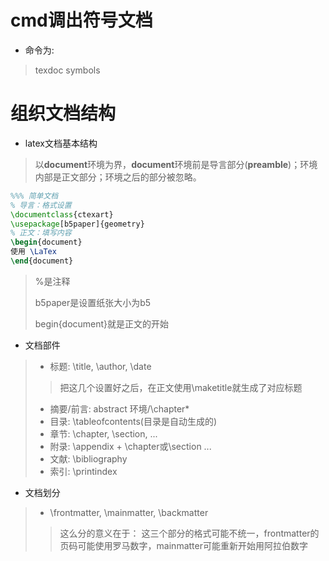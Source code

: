 # cmd调出符号文档
* 命令为:
> texdoc symbols

# 组织文档结构
* latex文档基本结构
> 以**document**环境为界，**document**环境前是导言部分(**preamble**)；环境内部是正文部分；环境之后的部分被忽略。
```latex
%%% 简单文档
% 导言：格式设置
\documentclass{ctexart}
\usepackage[b5paper]{geometry}
% 正文：填写内容
\begin{document}
使用 \LaTex
\end{document}
```
> %是注释
>
> b5paper是设置纸张大小为b5
>
> begin{document}就是正文的开始
* 文档部件
> * 标题: \title, \author\, \date 
> > 把这几个设置好之后，在正文使用\maketitle就生成了对应标题
> * 摘要/前言: abstract 环境/\chapter*
> * 目录: \tableofcontents(目录是自动生成的)
> * 章节: \chapter, \section, ...
> * 附录: \appendix + \chapter或\section ...
> * 文献: \bibliography
> * 索引: \printindex
* 文档划分
> * \frontmatter, \mainmatter, \backmatter
> > 这么分的意义在于：
> > 这三个部分的格式可能不统一，frontmatter的页码可能使用罗马数字，mainmatter可能重新开始用阿拉伯数字